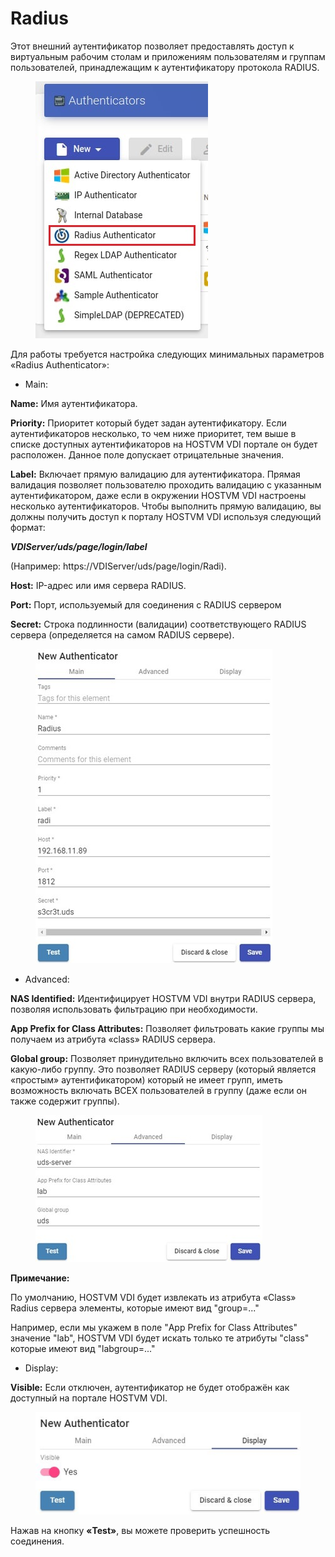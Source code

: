 # Radius

Этот внешний аутентификатор позволяет предоставлять доступ к виртуальным рабочим столам и приложениям пользователям и группам пользователей, принадлежащим к аутентификатору протокола RADIUS.

<figure><img src="../../../.gitbook/assets/1_radius_new_auth.jpg" alt=""><figcaption></figcaption></figure>

Для работы требуется настройка следующих минимальных параметров «Radius Authenticator»:

* Main:

**Name:** Имя аутентификатора.

**Priority:** Приоритет который будет задан аутентификатору. Если аутентификаторов несколько, то чем ниже приоритет, тем выше в списке доступных аутентификаторов на HOSTVM VDI портале он будет расположен. Данное поле допускает отрицательные значения.

**Label:** Включает прямую валидацию для аутентификатора. Прямая валидация позволяет пользователю проходить валидацию с указанным аутентификатором, даже если в окружении HOSTVM VDI настроены несколько аутентификаторов. Чтобы выполнить прямую валидацию, вы должны получить доступ к порталу HOSTVM VDI используя следующий формат:

_**VDIServer/uds/page/login/label**_

(Например: https://VDIServer/uds/page/login/Radi).

**Host:** IP-адрес или имя сервера RADIUS.

**Port:** Порт, используемый для соединения с RADIUS сервером

**Secret:** Строка подлинности (валидации) соответствующего RADIUS сервера (определяется на самом RADIUS сервере).

<figure><img src="../../../.gitbook/assets/2_radius_new_auth.jpg" alt=""><figcaption></figcaption></figure>

* Advanced:

**NAS Identified:** Идентифицирует HOSTVM VDI внутри RADIUS сервера, позволяя использовать фильтрацию при необходимости.

**App Prefix for Class Attributes:** Позволяет фильтровать какие группы мы получаем из атрибута «class» RADIUS сервера.

**Global group:** Позволяет принудительно включить всех пользователей в какую-либо группу. Это позволяет RADIUS серверу (который является «простым» аутентификатором) который не имеет групп, иметь возможность включать ВСЕХ пользователей в группу (даже если он также содержит группы).

<figure><img src="../../../.gitbook/assets/3_radius_new_auth.jpg" alt=""><figcaption></figcaption></figure>

**Примечание:**

По умолчанию, HOSTVM VDI будет извлекать из атрибута «Class» Radius сервера элементы, которые имеют вид "group=..."

Например, если мы укажем в поле "App Prefix for Class Attributes" значение "lab", HOSTVM VDI будет искать только те атрибуты "class" которые имеют вид "labgroup=..."

* Display:

**Visible:** Если отключен, аутентификатор не будет отображён как доступный на портале HOSTVM VDI.

<figure><img src="../../../.gitbook/assets/4_radius_new_auth.jpg" alt=""><figcaption></figcaption></figure>

Нажав на кнопку **«Test»**, вы можете проверить успешность соединения.
